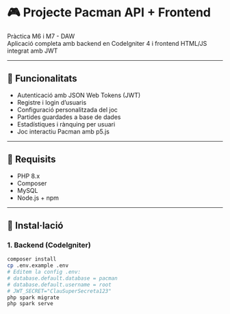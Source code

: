 # 🎮 Projecte Pacman API + Frontend

Pràctica M6 i M7 - DAW  
Aplicació completa amb backend en CodeIgniter 4 i frontend HTML/JS integrat amb JWT

---

## 🧠 Funcionalitats

- Autenticació amb JSON Web Tokens (JWT)
- Registre i login d’usuaris
- Configuració personalitzada del joc
- Partides guardades a base de dades
- Estadístiques i rànquing per usuari
- Joc interactiu Pacman amb p5.js

---

## 🚀 Requisits

- PHP 8.x
- Composer
- MySQL
- Node.js + npm

---

## 🔧 Instal·lació

### 1. Backend (CodeIgniter)

```bash
composer install
cp .env.example .env
# Editem la config .env:
# database.default.database = pacman
# database.default.username = root
# JWT_SECRET="ClauSuperSecreta123"
php spark migrate
php spark serve


